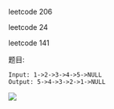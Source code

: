 leetcode 206

leetcode 24

leetcode 141

题目:

```
Input: 1->2->3->4->5->NULL
Output: 5->4->3->2->1->NULL
```



![](http://ww2.sinaimg.cn/large/006tNc79ly1g41x0uxzovj31qk0u0wkv.jpg)


